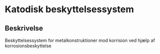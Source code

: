 # Katodisk beskyttelsessystem

## Beskrivelse

Beskyttelsessystem for metalkonstruktioner mod korrision ved hjælp af korrosionsbeskyttelse
